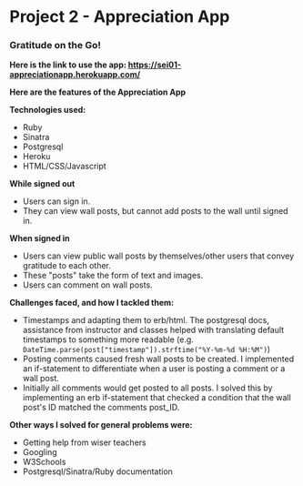 # Project 2 - Appreciation App

### Gratitude on the Go!

**Here is the link to use the app: https://sei01-appreciationapp.herokuapp.com/**

**Here are the features of the Appreciation App**

**Technologies used:**
- Ruby
- Sinatra
- Postgresql
- Heroku
- HTML/CSS/Javascript

**While signed out**
- Users can sign in.
- They can view wall posts, but cannot add posts to the wall until signed in.

**When signed in**
- Users can view public wall posts by themselves/other users that convey gratitude to each other. 
- These "posts" take the form of text and images.
- Users can comment on wall posts.

**Challenges faced, and how I tackled them:**
- Timestamps and adapting them to erb/html. The postgresql docs, assistance from instructor and classes helped with translating default timestamps to something more readable (e.g. `DateTime.parse(post["timestamp"]).strftime("%Y-%m-%d %H:%M")`)
- Posting comments caused fresh wall posts to be created. I implemented an if-statement to differentiate when a user is posting a comment or a wall post.
- Initially all comments would get posted to all posts. I solved this by implementing an erb if-statement that checked a condition that the wall post's ID matched the comments post_ID.

**Other ways I solved for general problems were:**

+ Getting help from wiser teachers
+ Googling
+ W3Schools
+ Postgresql/Sinatra/Ruby documentation
